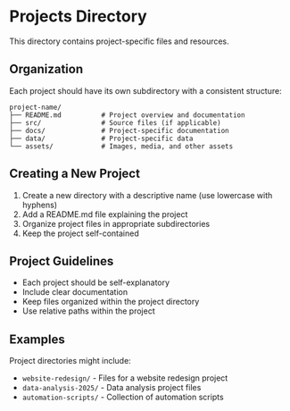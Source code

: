 # Projects Directory

This directory contains project-specific files and resources.

## Organization

Each project should have its own subdirectory with a consistent structure:

```
project-name/
├── README.md          # Project overview and documentation
├── src/               # Source files (if applicable)
├── docs/              # Project-specific documentation
├── data/              # Project-specific data
└── assets/            # Images, media, and other assets
```

## Creating a New Project

1. Create a new directory with a descriptive name (use lowercase with hyphens)
2. Add a README.md file explaining the project
3. Organize project files in appropriate subdirectories
4. Keep the project self-contained

## Project Guidelines

- Each project should be self-explanatory
- Include clear documentation
- Keep files organized within the project directory
- Use relative paths within the project

## Examples

Project directories might include:
- `website-redesign/` - Files for a website redesign project
- `data-analysis-2025/` - Data analysis project files
- `automation-scripts/` - Collection of automation scripts
